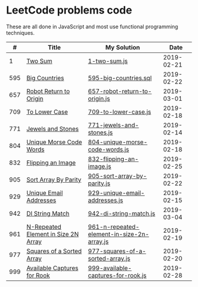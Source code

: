 # LeetCode problems code

These are all done in JavaScript and most use functional programming techniques.

| #   | Title                                                                                                     | My Solution                                                                                                                              | Date       |
| --- | --------------------------------------------------------------------------------------------------------- | ---------------------------------------------------------------------------------------------------------------------------------------- | ---------- |
| 1   | [Two Sum](https://leetcode.com/problems/two-sum/)                                                         | [1-two-sum.js](https://github.com/Sporkyy/leetcode/blob/master/1-two-sum.js)                                                             | 2019-02-21 |
| 595 | [Big Countries](https://leetcode.com/problems/big-countries/)                                             | [595-big-countries.sql](https://github.com/Sporkyy/leetcode/blob/master/595-big-countries.sql)                                           | 2019-02-22 |
| 657 | [Robot Return to Origin](https://leetcode.com/problems/robot-return-to-origin/)                           | [657-robot-return-to-origin.js](https://github.com/Sporkyy/leetcode/blob/master/657-robot-return-to-origin.js)                           | 2019-03-01 |
| 709 | [To Lower Case](https://leetcode.com/problems/to-lower-case/)                                             | [709-to-lower-case.js](https://github.com/Sporkyy/leetcode/blob/master/709-to-lower-case.js)                                             | 2019-02-18 |
| 771 | [Jewels and Stones](https://leetcode.com/problems/jewels-and-stones/)                                     | [771-jewels-and-stones.js](https://github.com/Sporkyy/leetcode/blob/master/771-jewels-and-stones.js)                                     | 2019-02-14 |
| 804 | [Unique Morse Code Words](https://leetcode.com/problems/unique-morse-code-words/)                         | [804-unique-morse-code-words.js](https://github.com/Sporkyy/leetcode/blob/master/804-unique-morse-code-words.js)                         | 2019-02-18 |
| 832 | [Flipping an Image](https://leetcode.com/problems/flipping-an-image/)                                     | [832-flipping-an-image.js](https://github.com/Sporkyy/leetcode/blob/master/832-flipping-an-image)                                        | 2019-02-25 |
| 905 | [Sort Array By Parity](https://leetcode.com/problems/sort-array-by-parity/)                               | [905-sort-array-by-parity.js](https://github.com/Sporkyy/leetcode/blob/master/905-sort-array-by-parity.js)                               | 2019-02-22 |
| 929 | [Unique Email Addresses](https://leetcode.com/problems/unique-email-addresses/)                           | [929-unique-email-addresses.js](https://github.com/Sporkyy/leetcode/blob/master/929-unique-email-addresses.js)                           | 2019-02-15 |
| 942 | [DI String Match](https://leetcode.com/problems/di-string-match/)                                         | [942-di-string-match.js](https://github.com/Sporkyy/leetcode/blob/master/942-di-string-match.js)                                         | 2019-03-04 |
| 961 | [N-Repeated Element in Size 2N Array](https://leetcode.com/problems/n-repeated-element-in-size-2n-array/) | [961-n-repeated-element-in-size-2n-array.js](https://github.com/Sporkyy/leetcode/blob/master/961-n-repeated-element-in-size-2n-array.js) | 2019-02-19 |
| 977 | [Squares of a Sorted Array](https://leetcode.com/problems/squares-of-a-sorted-array/)                     | [977-squares-of-a-sorted-array.js](https://github.com/Sporkyy/leetcode/blob/master/977-squares-of-a-sorted-array.js)                     | 2019-02-20 |
| 999 | [Available Captures for Rook](https://leetcode.com/problems/available-captures-for-rook/)                 | [999-available-captures-for-rook.js](https://github.com/Sporkyy/leetcode/blob/master/999-available-captures-for-rook.js)                 | 2019-02-28 |
